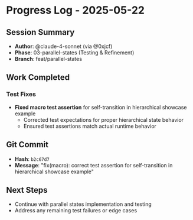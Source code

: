 # Progress Log - 2025-05-22

## Session Summary
* **Author**: @claude-4-sonnet (via @0xjcf)
* **Phase**: 03-parallel-states (Testing & Refinement)
* **Branch**: feat/parallel-states

## Work Completed

### Test Fixes
* **Fixed macro test assertion** for self-transition in hierarchical showcase example
  * Corrected test expectations for proper hierarchical state behavior
  * Ensured test assertions match actual runtime behavior

## Git Commit
* **Hash**: `b2c67d7`
* **Message**: "fix(macro): correct test assertion for self-transition in hierarchical showcase example"

## Next Steps
* Continue with parallel states implementation and testing
* Address any remaining test failures or edge cases 